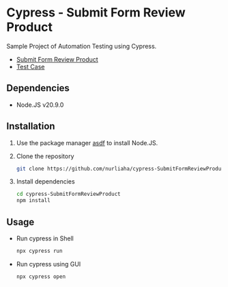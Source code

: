 # Cypress - Submit Form Review Product

Sample Project of Automation Testing using Cypress.

- [Submit Form Review Product](https://forms.office.com/pages/responsepage.aspx?id=is2XW8LLaEmfFhLKD9VwE9lpKmxdveNGmMWKETZvAWNUMzhBV1lYTlc1SDNRS00xRVg4OFhPODlQTS4u)
- [Test Case](https://docs.google.com/spreadsheets/d/10yoCdSu4unW3LJ4e301G1AjFjs_I1-X0/edit?usp=sharing&ouid=117889667424608313022&rtpof=true&sd=true)

## Dependencies

- Node.JS v20.9.0

## Installation

1. Use the package manager [asdf](https://asdf-vm.com/) to install Node.JS.

2. Clone the repository

    ```bash
    git clone https://github.com/nurliaha/cypress-SubmitFormReviewProduct.git
    ```

3. Install dependencies

    ```bash
    cd cypress-SubmitFormReviewProduct
    npm install
    ```

## Usage

- Run cypress in Shell

    ```bash
    npx cypress run
    ```

- Run cypress using GUI

    ```bash
    npx cypress open
    ```
